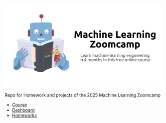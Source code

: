 ![alt text](https://github.com/DataTalksClub/machine-learning-zoomcamp/raw/master/images/ml-zoomcamp.png)

Repo for Homework and projects of the 2025 Machine Learning Zoomcamp

- [Course](https://github.com/DataTalksClub/machine-learning-zoomcamp/tree/master)
- [Dashboard](https://courses.datatalks.club/ml-zoomcamp-2025/)
- [Homeworks](https://github.com/DataTalksClub/machine-learning-zoomcamp/tree/master/cohorts/2025)